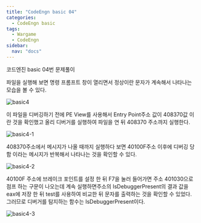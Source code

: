 ```yaml
---
title: "CodeEngn basic 04"
categories:
  - CodeEngn basic
tags:
  - Wargame
  - CodeEngn
sidebar:
  nav: "docs"
---
```


코드엔진 basic 04번 문제풀이

파일을 실행해 보면 명령 프롬프트 창이 열리면서 정상이란 문자가 계속해서 나타나는 모습을 볼 수 있다.

![basic4](https://user-images.githubusercontent.com/91646923/135459587-78468ebc-f730-4de7-a25b-2c3b8665c158.JPG)

이 파일을 디버깅하기 전에 PE View를 사용해서 Entry Point주소 값이 408370값 이란 것을 확인했고 올리 디버거를 실행하여 파일을 연 뒤 408370 주소까지 실행한다.

![basic4-1](https://user-images.githubusercontent.com/91646923/135459601-8c4090ed-5b11-4468-a364-c7bbb8add924.JPG)

408370주소에서 메시지가 나올 때까지 실행하다 보면 40100F주소 이후에 디버깅 당함 이라는 메시지가 반복해서 나타나는 것을 확인할 수 있다.

![basic4-2](https://user-images.githubusercontent.com/91646923/135459612-a786c0c4-bdd6-4b02-8455-3a6be400eb56.JPG)

40100F 주소에 브레이크 포인트를 설정 한 뒤 F7을 눌러 들어가면 주소 401030으로 점프 하는 구문이 나오는데 계속 실행하면주소의 IsDebuggerPresent의 결과 값을 eax에 저장 한 뒤 test를 사용하여 비교한 뒤 문자를 출력하는 것을 확인할 수 있었다. 그러므로 디버거를 탐지하는 함수는 IsDebuggerPresent이다.

![basic4-3](https://user-images.githubusercontent.com/91646923/135459746-a5452d0d-5982-42be-b45c-b8a11fe8ba65.JPG)
